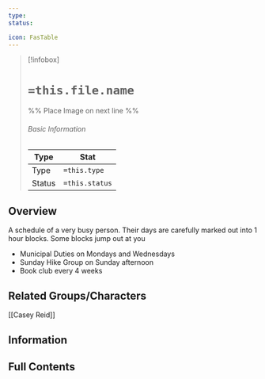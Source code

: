 ```yaml
---
type:
status:

icon: FasTable
---
```


> [!infobox]
> # `=this.file.name`
> %% Place Image on next line %%
> ###### Basic Information
> Type |  Stat |
> ---|---|
> Type | `=this.type` |
> Status | `=this.status` |
## Overview
A schedule of a very busy person. Their days are carefully marked out into 1 hour blocks. 
Some blocks jump out at you 
- Municipal Duties on Mondays and Wednesdays
- Sunday Hike Group on Sunday afternoon
- Book club every 4 weeks
## Related Groups/Characters
[[Casey Reid]]
## Information

## Full Contents

